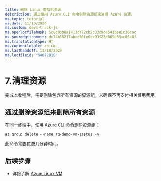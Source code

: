 ```yaml
---
title: 删除 Linux 虚拟机资源
description: 通过使用 Azure CLI 命令删除资源组来清理 Azure 资源。
ms.topic: tutorial
ms.date: 11/13/2020
ms.custom: devx-track-js
ms.openlocfilehash: 5c8c0bb8a1413da72cb2c32d9ce541bee1c36cac
ms.sourcegitcommit: dc74b60217abce66fe6cc93923e869e63ac86a8f
ms.translationtype: HT
ms.contentlocale: zh-CN
ms.lasthandoff: 11/18/2020
ms.locfileid: "94872818"
---
```

# <a name="7-clean-up-resources"></a>7.清理资源

完成本教程后，需要删除包含所有资源的资源组，以确保不再支付相关使用费用。 

## <a name="remove-all-the-resources-by-removing-resource-group"></a>通过删除资源组来删除所有资源

在同一终端中，使用 [Azure CLI 命令](/cli/azure/group?view=azure-cli-latest#az_group_delete)删除资源组：

```azurecli
az group delete --name rg-demo-vm-eastus -y
```

此命令需要花费几分钟时间。 

## <a name="next-step"></a>后续步骤

* 详细了解 [Azure Linux VM](/azure/virtual-machines)
